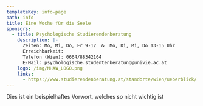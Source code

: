 ```yaml
---
templateKey: info-page
path: info
title: Eine Woche für die Seele
sponsors:
  - title: Psychologische Studierendenberatung
    description: |-
      Zeiten: Mo, Mi, Do, Fr 9-12  &  Mo, Di, Mi, Do 13-15 Uhr
      Erreichbarkeit: 
      Telefon (Wien): 0664/88342164      
      E-Mail: psychologische.studentenberatung@univie.ac.at 
    logo: /img/MHAW_LOGO.png
    links:
      - https://www.studierendenberatung.at/standorte/wien/ueberblick/
---
```


Dies ist ein beispielhaftes Vorwort, welches so nicht wichtig ist
